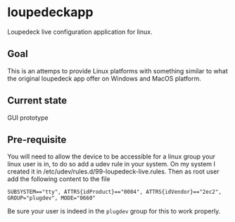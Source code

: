 # loupedeckapp

Loupedeck live configuration application for linux. 

## Goal

This is an attemps to provide Linux platforms with something similar to what the original loupedeck app offer on Windows and MacOS platform.

## Current state

GUI prototype

## Pre-requisite

You will need to allow the device to be accessible for a linux group your linux user is in, to do so add a udev rule in your system.
On my system I created it in /etc/udev/rules.d/99-loupedeck-live.rules.
Then as root user add the following content to the file

```
SUBSYSTEM=="tty", ATTRS{idProduct}=="0004", ATTRS{idVendor}=="2ec2", GROUP="plugdev", MODE="0660"
```

Be sure your user is indeed in the `plugdev` group for this to work properly.


